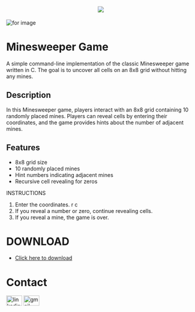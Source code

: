 <h1 align="center">
  <a href="https://git.io/typing-svg">
    <img src="https://readme-typing-svg.herokuapp.com/?lines=Minesweeper...&center=true&size=30">
  </a>
</h1>

![ for image ](https://th.bing.com/th?q=Minesweeper+Mine+Icon&w=120&h=120&c=1&rs=1&qlt=90&cb=1&dpr=1.3&pid=InlineBlock&mkt=en-IN&cc=IN&setlang=en&adlt=strict&t=1&mw=247)

# Minesweeper Game

A simple command-line implementation of the classic Minesweeper game written in C. The goal is to uncover all cells on an 8x8 grid without hitting any mines.

## Description

In this Minesweeper game, players interact with an 8x8 grid containing 10 randomly placed mines. Players can reveal cells by entering their coordinates, and the game provides hints about the number of adjacent mines.

## Features

- 8x8 grid size
- 10 randomly placed mines
- Hint numbers indicating adjacent mines
- Recursive cell revealing for zeros

INSTRUCTIONS
 1. Enter the coordinates. r c
 2. If you reveal a number or zero, continue revealing cells.
 3. If you reveal a mine, the game is over.

# DOWNLOAD
- <a href="https://github.com/Negipallavi/minesweeperr/releases/tag/trial">Click here to download</a>

# Contact
<img src="https://raw.githubusercontent.com/maurodesouza/profile-readme-generator/master/src/assets/icons/social/linkedin/default.svg" width="42" height="27" alt="linkedin logo"> <a href="https://www.linkedin.com/in/pallavi-negi-25p"></a>
 <img src="https://raw.githubusercontent.com/maurodesouza/profile-readme-generator/master/src/assets/icons/social/gmail/default.svg" width="42" height="27" alt="gmail logo" ><a href="pallavinegi2503@gmail.com"></a>
